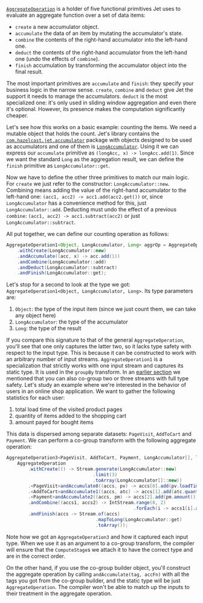 [`AggregateOperation`](http://docs.hazelcast.org/docs/jet/latest-dev/javadoc/com/hazelcast/jet/aggregate/AggregateOperation.html)
is a holder of five functional primitives Jet uses to evaluate an
aggregate function over a set of data items:

- `create` a new accumulator object.
- `accumulate` the data of an item by mutating the accumulator's state.
- `combine` the contents of the right-hand accumulator into the
left-hand one.
- `deduct` the contents of the right-hand accumulator from the left-hand
one (undo the effects of `combine`).
- `finish` accumulation by transforming the accumulator object into the
final result.

The most important primitives are `accumulate` and `finish`: they
specify your business logic in the narrow sense. `create`, `combine` and
`deduct` give Jet the support it needs to manage the accumulators.
`deduct` is the most specialized one: it's only used in sliding
window aggregation and even there it's optional. However, its presence
makes the computation significantly cheaper.

Let's see how this works on a basic example: counting the items. We need
a mutable object that holds the count. Jet's library contains the
[`com.hazelcast.jet.accumulator`](http://docs.hazelcast.org/docs/jet/latest-dev/javadoc/com/hazelcast/jet/accumulator/package-summary.html)
package with objects designed to be used as accumulators and one of them
is 
[`LongAccumulator`](http://docs.hazelcast.org/docs/jet/latest-dev/javadoc/com/hazelcast/jet/accumulator/LongAccumulator.html).
Using it we can express our `accumulate` primitive as `(longAcc, x) ->
longAcc.add(1)`. Since we want the standard `Long` as the aggregation
result, we can define the `finish` primitive as `LongAccumulator::get`.

Now we have to define the other three primitives to match our main
logic. For `create` we just refer to the constructor:
`LongAccumulator::new`. Combining means adding the value of the
right-hand accumulator to the left-hand one: `(acc1, acc2) ->
acc1.add(acc2.get())` or, since `LongAccumulator` has a convenience
method for this, just `LongAccumulator::add`. Deducting must undo the
effect of a previous `combine`: `(acc1, acc2) -> acc1.subtract(acc2)` or
just `LongAccumulator::subtract`.

All put together, we can define our counting operation as follows:

```java
AggregateOperation1<Object, LongAccumulator, Long> aggrOp = AggregateOperation
    .withCreate(LongAccumulator::new)
    .andAccumulate((acc, x) -> acc.add(1))
    .andCombine(LongAccumulator::add)
    .andDeduct(LongAccumulator::subtract)
    .andFinish(LongAccumulator::get);
```

Let's stop for a second to look at the type we got:
`AggregateOperation1<Object, LongAccumulator, Long>`. Its type
parameters are:
1. `Object`: the type of the input item (since we just count them, we
   can take any object here)
2. `LongAccumulator`: the type of the accumulator
3. `Long`: the type of the result

If you compare this signature to that of the general
`AggregateOperation`, you'll see that one only captures the latter two,
so it lacks type safety with respect to the input type. This is because
it can be constructed to work with an arbitrary number of input streams.
`AggregateOperation1` is a specialization that strictly works with one
input stream and captures its static type. It is used in the `groupBy`
transform. In an
[earlier section](Build_Your_Computation_Pipeline#page_coGroup)
we mentioned that you can also co-group two or three streams with full
type safety. Let's study an example where we're interested in the
behavior of users in an online shop application. We want to gather the
following statistics for each user:

1. total load time of the visited product pages
2. quantity of items added to the shopping cart
3. amount payed for bought items

This data is dispersed among separate datasets: `PageVisit`, `AddToCart`
and `Payment`. We can perform a co-group transform with the following
aggregate operation:

```java
AggregateOperation3<PageVisit, AddToCart, Payment, LongAccumulator[], long[]> aggrOp =
    AggregateOperation
        .withCreate(() -> Stream.generate(LongAccumulator::new)
                                .limit(3)
                                .toArray(LongAccumulator[]::new))
        .<PageVisit>andAccumulate0((accs, pv) -> accs[0].add(pv.loadTime()))
        .<AddToCart>andAccumulate1((accs, atc) -> accs[1].add(atc.quantity()))
        .<Payment>andAccumulate2((accs, pm) -> accs[2].add(pm.amount()))
        .andCombine((accs1, accs2) -> IntStream.range(0, 2)
                                               .forEach(i -> accs1[i].add(accs2[i])))
        .andFinish(accs -> Stream.of(accs)
                                 .mapToLong(LongAccumulator::get)
                                 .toArray());
```

Note how we got an `AggregateOperation3` and how it captured each input
type. When we use it as an argument to a co-group transform, the
compiler will ensure that the `ComputeStage`s we attach it to have the
correct type and are in the correct order.

On the other hand, if you use the co-group builder object, you'll
construct the aggregate operation by calling `andAccumulate(tag, accFn)`
with all the tags you got from the co-group builder, and the static type
will be just `AggregateOperation`. The compiler won't be able to match
up the inputs to their treatment in the aggregate operation.

